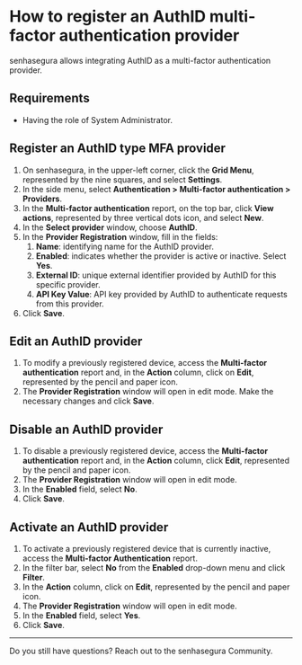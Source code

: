 	
# How to register an AuthID multi-factor authentication provider

senhasegura allows integrating AuthID as a multi-factor authentication provider.

## Requirements

* Having the role of System Administrator.

## Register an AuthID type MFA provider

1. On senhasegura, in the upper-left corner, click the **Grid Menu**, represented by the nine squares, and select **Settings**.  
2. In the side menu, select **Authentication \> Multi-factor authentication \> Providers**.  
3. In the **Multi-factor authentication** report, on the top bar, click **View actions**, represented by three vertical dots icon, and select **New**.  
4. In the **Select provider** window, choose **AuthID**.  
5. In the **Provider Registration** window, fill in the fields:  
   1. **Name**: identifying name for the AuthID provider.  
   2. **Enabled**: indicates whether the provider is active or inactive. Select **Yes**.  
   3. **External ID**: unique external identifier provided by AuthID for this specific provider.  
   4. **API Key Value**: API key provided by AuthID to authenticate requests from this provider.  
6. Click **Save**.

## Edit an AuthID provider

1. To modify a previously registered device, access the **Multi-factor authentication** report and, in the **Action** column, click on **Edit**, represented by the pencil and paper icon.  
2. The **Provider Registration** window will open in edit mode. Make the necessary changes and click **Save**.

## Disable an AuthID provider

1. To disable a previously registered device, access the **Multi-factor authentication** report and, in the **Action** column, click **Edit**, represented by the pencil and paper icon.  
2. The **Provider Registration** window will open in edit mode.  
3. In the **Enabled** field, select **No**.  
4. Click **Save**.

## Activate an AuthID provider

1. To activate a previously registered device that is currently inactive, access the **Multi-factor Authentication** report.  
2. In the filter bar, select **No** from the **Enabled** drop-down menu and click **Filter**.  
3. In the **Action** column, click on **Edit**, represented by the pencil and paper icon.  
4. The **Provider Registration** window will open in edit mode.  
5. In the **Enabled** field, select **Yes**.  
6. Click **Save**.

---

Do you still have questions? Reach out to the senhasegura Community.